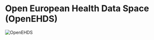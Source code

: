# Open European Health Data Space (OpenEHDS)
![OpenEHDS](https://github.com/openEHDS/openEHDS/assets/165698703/1da9a813-b9b7-45ad-89e3-9b7011533454)
